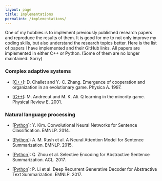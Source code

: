 ```yaml
---
layout: page
title: Implementations
permalink: /implementations/
---
```


One of my hobbies is to implement previously published research papers and reproduce the results of them.
It is good for me to not only improve my coding skills, but also understand the research topics better.
Here is the list of papers I have implemented and their GitHub links.
All papers are implemented in either C++ or Python. (Some of them are no longer maintained. Sorry)

### Complex adaptive systems

- \[<a href="https://github.com/toru34/minority_game" target="_blank">C++</a>\]: D. Challet and Y.-C. Zhang. Emergence of cooperation and organization in an evolutionary game. Physica A. 1997.

- \[<a href="https://github.com/toru34/Andrecut_PRE_2001" target="_blank">C++</a>\]: M. Andrecut and M. K. Ali. Q learning in the minority game. Physical Review E. 2001.

### Natural language processing

- \[<a href="https://github.com/toru34/kim_emnlp_2014" target="_blank">Python</a>\]: Y. Kim. Convolutional Neural Networks for Sentence Classification. EMNLP. 2014.

- \[<a href="https://github.com/toru34/rush_emnlp_2015" target="_blank">Python</a>\]: A. M. Rush et al. A Neural Attention Model for Sentence Summarization. EMNLP. 2015.

- \[<a href="https://github.com/toru34/zhou_acl_2017" target="_blank">Python</a>\]: Q. Zhou et al. Selective Encoding for Abstractive Sentence Summarization. ACL. 2017.

- \[<a href="https://github.com/toru34/li_emnlp_2017" target="_blank">Python</a>\]: P. Li et al. Deep Recurrent Generative Decoder for Abstractive Text Summarization. EMNLP. 2017.